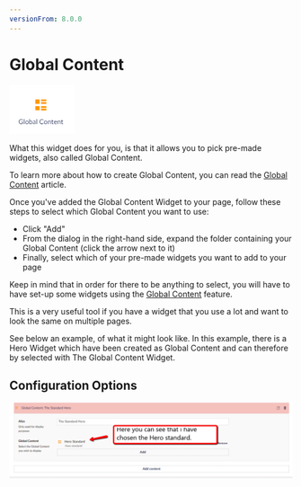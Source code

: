 ```yaml
---
versionFrom: 8.0.0
---
```


# Global Content

![Global Content widget icon](images/The-Global-Content-Widget.png)

What this widget does for you, is that it allows you to pick pre-made widgets, also called Global Content.

To learn more about how to create Global Content, you can read the [Global Content](../../Content-Types/Global-Content/index.md) article.

Once you've added the Global Content Widget to your page, follow these steps to select which Global Content you want to use:

- Click "Add"
- From the dialog in the right-hand side, expand the folder containing your Global Content (click the arrow next to it)
- Finally, select which of your pre-made widgets you want to add to your page

Keep in mind that in order for there to be anything to select, you will have to have set-up some widgets using the [Global Content](../../Content-Types/Global-Content/index.md) feature.

This is a very useful tool if you have a widget that you use a lot and want to look the same on multiple pages.

See below an example, of what it might look like. In this example, there is a Hero Widget which have been created as Global Content and can therefore by selected with The Global Content Widget.

## Configuration Options



![Configuration options for the Global Content widget](images/hero-standard.png)
